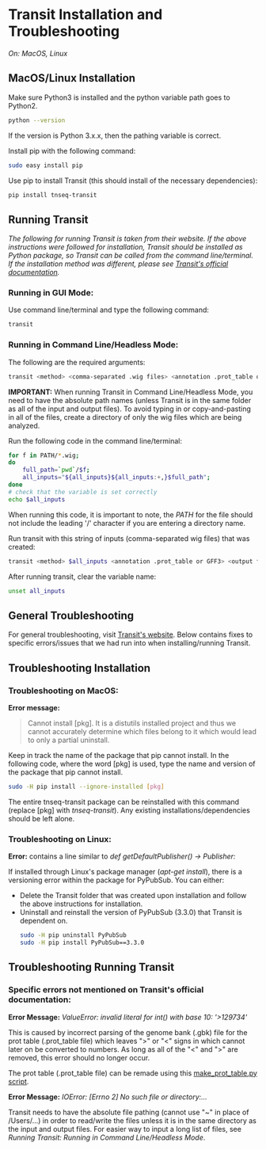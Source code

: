 Transit Installation and Troubleshooting
=============================
_On: MacOS, Linux_
</br>

MacOS/Linux Installation
-------------------------------
Make sure Python3 is installed and the python variable path goes to Python2.
```bash
python --version
```
If the version is Python 3.x.x, then the pathing variable is correct. 
</br>

Install pip with the following command:
```bash
sudo easy install pip 
``` 

Use pip to install Transit (this should install of the necessary dependencies):
```bash
pip install tnseq-transit
``` 

Running Transit
-------------------------------
<i> The following for running Transit is taken from their website. If the above instructions were followed for installation, Transit should be installed as Python package, so Transit can be called from the command line/terminal. If the installation method was different, please see [Transit's official documentation](https://transit.readthedocs.io/en/latest/transit_running.html). </i>

### Running in GUI Mode: ###
Use command line/terminal and type the following command:
```bash
transit
```

### Running in Command Line/Headless Mode: ###
The following are the required arguments:
```bash
transit <method> <comma-separated .wig files> <annotation .prot_table or GFF3> <output file> [Optional Arguments]
``` 
__IMPORTANT:__ When running Transit in Command Line/Headless Mode, you need to have the absolute path names (unless Transit is in the same folder as all of the input and output files). 
To avoid typing in or copy-and-pasting in all of the files, create a directory of only the wig files which are being analyzed. 

Run the following code in the command line/terminal:
```bash
for f in PATH/*.wig;
do
	full_path=`pwd`/$f;
	all_inputs="${all_inputs}${all_inputs:+,}$full_path";
done
# check that the variable is set correctly
echo $all_inputs 
```
When running this code, it is important to note, the _PATH_ for the file should not include the leading '/' character if you are entering a directory name.

Run transit with this string of inputs (comma-separated wig files) that was created:
```bash
transit <method> $all_inputs <annotation .prot_table or GFF3> <output file> [Optional Arguments]
```

After running transit, clear the variable name:
```bash 
unset all_inputs
``` 

General Troubleshooting
------------------------------
For general troubleshooting, visit [Transit's website](https://transit.readthedocs.io/en/latest/transit_install.html#troubleshooting). Below contains fixes to specific errors/issues that we had run into when installing/running Transit.

Troubleshooting Installation
-------------------------------
<h3> Troubleshooting on MacOS: </h3>

__Error message:__ 
> Cannot install [pkg]. It is a distutils installed project and thus we cannot accurately determine which files belong to it which would lead to only a partial uninstall.

Keep in track the name of the package that pip cannot install. In the following code, where the word [pkg] is used, type the name and version of the package that pip cannot install. 
```bash
sudo -H pip install --ignore-installed [pkg]
```
The entire tnseq-transit package can be reinstalled with this command (replace [pkg] with _tnseq-transit_). Any existing installations/dependencies should be left alone.

<h3> Troubleshooting on Linux: </h3>

__Error:__ contains a line similar to _def getDefaultPublisher() -> Publisher:_

If installed through Linux's package manager (_apt-get install_), there is a versioning error within the package for PyPubSub. 
You can either:
* Delete the Transit folder that was created upon installation and follow the above instructions for installation.
* Uninstall and reinstall the version of PyPubSub (3.3.0) that Transit is dependent on.
    ```bash
	sudo -H pip uninstall PyPubSub
	sudo -H pip install PyPubSub==3.3.0
    ```

Troubleshooting Running Transit
-------------------------------
<h3> Specific errors not mentioned on Transit's official documentation: </h3>


__Error Message:__ _ValueError: invalid literal for int() with base 10: '>129734'_ 

This is caused by incorrect parsing of the genome bank (.gbk) file for the prot table (.prot_table file) which leaves ">" or "<" signs in which cannot later on be converted to numbers. As long as all of the "<" and ">" are removed, this error should no longer occur. 

The prot table (.prot_table file) can be remade using this [make_prot_table.py script](https://github.com/tang-amy/GeisingerLab/blob/wip/TnSeqProcessing/src/make_prot_table.py).   


__Error Message:__ _IOError: [Errno 2] No such file or directory:..._

Transit needs to have the absolute file pathing (cannot use "~" in place of /Users/...) in order to read/write the files unless it is in the same directory as the input and output files. For easier way to input a long list of files, see _Running Transit: Running in Command Line/Headless Mode_.
